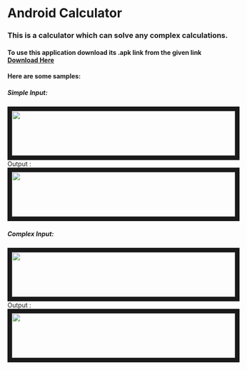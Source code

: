 # Android Calculator
### This is a calculator which can solve any complex calculations.

#### To use this application download its .apk link from the given link <a href="https://drive.google.com/file/d/1aZ_Sy0gCA2RfEKi4MY99GFnCZEfCPAA0/view?usp=share_link"> Download Here </a>

#### Here are some samples:

##### Simple Input: 
<img src="./Resources/AccountAnalyzer/AccountAnalyzerDemos/EmailChecking/toosmall.png" width="500" height="100" border="10"/>
Output :
<img src="./Resources/AccountAnalyzer/AccountAnalyzerDemos/EmailChecking/noissue.png" width="500" height="100" border="10"/>


##### Complex Input: 
<img src="./Resources/AccountAnalyzer/AccountAnalyzerDemos/EmailChecking/toosmall.png" width="500" height="100" border="10"/>
Output :
<img src="./Resources/AccountAnalyzer/AccountAnalyzerDemos/EmailChecking/noissue.png" width="500" height="100" border="10"/>
